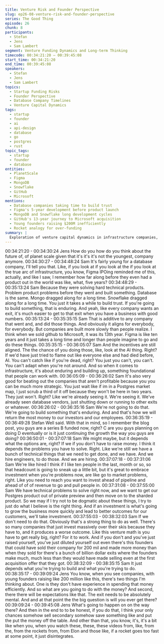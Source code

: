 ```yaml
---
title: Venture Risk and Founder Perspective
slug: ep26-08-venture-risk-and-founder-perspective
series: The Good Thing
episode: 26
chunk: 8
participants:
  - Stefan
  - Jens
  - Sam Lambert
segment: Venture Funding Dynamics and Long-term Thinking
timecode: 00:34:21:20 – 00:39:45:08
start_time: 00:34:21:20
end_time: 00:39:45:08
speakers:
  - Stefan
  - Jens
  - Sam Lambert
topics:
  - Startup Funding Risks
  - Founder Perspective
  - Database Company Timelines
  - Venture Capital Dynamics
tags:
  - startup
  - founder
  - ai
  - api-design
  - database
  - go
  - postgres
  - rust
topic_tags:
  - startup
  - founder
  - database
entities:
  - PlanetScale
  - Figma
  - MongoDB
  - Snowflake
  - GitHub
  - Microsoft
mentions:
  - Database companies taking time to build trust
  - Figma's 5-year development before product launch
  - MongoDB and Snowflake long development cycles
  - GitHub's 13-year journey to Microsoft acquisition
  - Young founders raising $200M inefficiently
  - Rocket analogy for over-funding
summary: |
  Exploration of venture capital dynamics in infrastructure companies, comparing database company timelines to other successful exits. Discussion of the risks of over-funding young companies and the importance of building enduring businesses rather than chasing quick exits.
---
```


00:34:21:20 - 00:34:30:24
Jens
How do you how do you think about the future of, of planet scale given that it's it's it's not the
youngest, company anymore.
00:34:30:27 - 00:34:48:24
Sam
It's fairly young for a database company, I'll tell you that. Like, if you look at if you look at the if
you look at the true arc of infrastructure, you know, Figma IPOing reminded me of this, actually,
and like I saw, I remember how far along before they even had a product out in the world was
like, what, five years?
00:34:48:29 - 00:35:13:24
Sam
Because they were solving hard technical products. Problem product problems before they went
and built something. Database is the same. Mongo dragged along for a long time. Snowflake
dragged along for a long time. You just it takes a while to build trust. If you're going to build
something, that is enduring. And yeah, like every company wants an exit, it's much easier to get
to that exit when you have a business with good numbers.
00:35:13:24 - 00:35:35:15
Sam
That is additive to any company that went and, and did those things. And obviously it aligns for
everybody, for everybody. But companies are built more slowly than people realize. I think when
we sold github to Microsoft, it was its 13th year. Figma is like ten years and it just takes a long
time and longer than people imagine to go and do these things.
00:35:35:15 - 00:36:05:07
Sam
And the incentives are still aligned. The the chance of you doing those, like, look at the AI thing.
Right? If we'd have just tried to flame out like everyone else and had died before, AI. You can't
catch like if you're dead, right? You just you can't, you can't. You can't adapt when you're not
around. And so when it comes to infrastructure, it's about enduring and building up, something
foundational that people can work with.
00:36:05:09 - 00:36:26:02
Sam
It's also very good for beating out the companies that aren't profitable because you you can be
much more strategic. You just wait like if im in a Postgres market map, I just scrub a third of it off
because they won't be here in two years. They just won't. Right? Like we're already seeing it.
We're seeing it. We've already seen database vendors, just shutting down or running to other
exits or whatever.
00:36:26:02 - 00:36:35:16
Sam
We're not going to do that. We're going to build something that's enduring. And and that's how
we will return the most money to our investors and our employees.
00:36:35:19 - 00:36:49:28
Stefan
Well said. With that in mind, so I remember the blog post, you guys are a series B funded now,
right? C are you guys planning on doing D eventually or is it just continuing the growth the way
you guys are doing?
00:36:50:01 - 00:37:07:18
Sam
We might maybe, but it depends what the options are, right? If we if you don't have to raise
money. I think it depends the problems you have to solve. Right. Like we're still we have a
bunch of technical things that we need to get done, and we have. And we hire engineers, to do
those. And we are hiring.
00:37:07:18 - 00:37:31:06
Sam
We're like hired I think if I like ten people in the last, month or so, so that headcount is going to
sneak up a little bit, but it's great to embrace investment when you're problems now, are like go
to market problems, right. Like you need to reach you want to invest ahead of pipeline and
ahead of of of revenue to go and pull people in.
00:37:31:08 - 00:37:55:00
Sam
We have technical problems to solve right now, and we want to get our Postgres product out of
private preview and then move on to the sharded product. So we may if I try not to be dogmatic
about these things, I try to just do what I believe is the right thing. And if an investment is what's
going to grow the business more quickly and lead to better outcomes for our customers, we'll
take investment.
00:37:55:03 - 00:38:32:03
Sam
If we don't need to do that. Obviously that's a strong thing to do as well. There's so many
companies that just invest massively over their skis because they have to, and it produces a
worse outcome. Like this venture math is you have to get really big, right? For it to work. And if
you don't and you've just raised yourself, you've just diluted yourself out even there's this
founders that could have sold their company for 200 mil and made more money than when they
sold for there's a bunch of billion dollar exits where the founders make much, much less than
they would have made selling even at the first acquisition offer that they got.
00:38:32:09 - 00:38:35:15
Sam
It just depends what you're trying to build and what you're trying to do.
00:38:35:17 - 00:39:09:24
Jens
You know, when you see companies, with young founders raising like 200 million like this,
there's two things I'm thinking about. One is they don't have experience in spending that money
efficiently. And so what are you going to do with the money? And second, there there will be
expectations like that. The exit needs to be absolutely mental. And and at that point the the big
question is will you ever get there?
00:39:09:24 - 00:39:45:08
Jens
What's going to happen on on the way there? And then in the end to to be honest, if you do that,
I think your only chances somehow sell secondary somehow save something like and put the
put the money off the table. And other than that, you know, it's, it's a bit like when you, when you
watch these, these, these videos from, like, from the, from the rockets from, from Elon and those
like, if a rocket goes too fast at some point, it just disintegrates.
